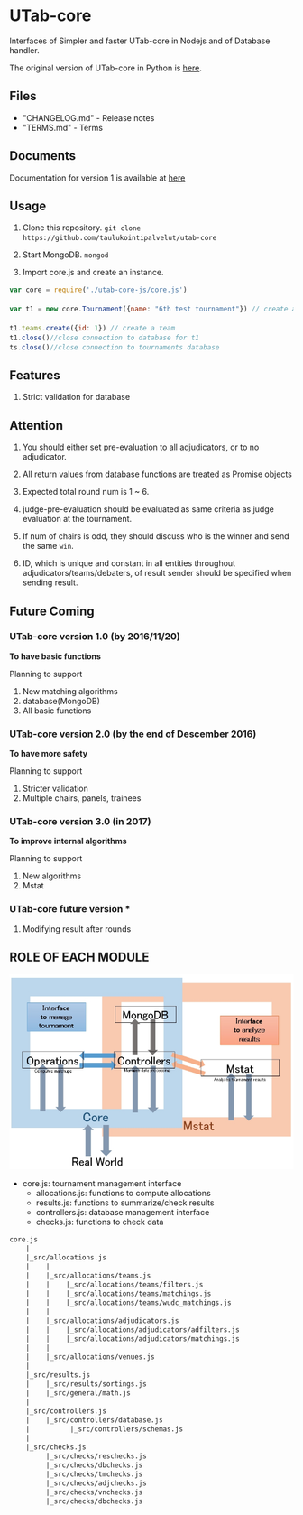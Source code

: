 # UTab-core

Interfaces of Simpler and faster UTab-core in Nodejs and of Database handler.

The original version of UTab-core in Python is [here](https://github.com/taulukointipalvelut/utab-api-server).

## Files

 + "CHANGELOG.md" - Release notes
 + "TERMS.md" - Terms

## Documents

Documentation for version 1 is available at [here](https://taulukointipalvelut.github.io/)

## Usage

1. Clone this repository. `git clone https://github.com/taulukointipalvelut/utab-core`

1. Start MongoDB. `mongod`

1. Import core.js and create an instance.
```javascript
var core = require('./utab-core-js/core.js')

var t1 = new core.Tournament({name: "6th test tournament"}) // create a tournament

t1.teams.create({id: 1}) // create a team
t1.close()//close connection to database for t1
ts.close()//close connection to tournaments database
```

## Features

1. Strict validation for database

<!--New Matching Algorithms derived from Gale Shapley Algorithm-->

## Attention

1. You should either set pre-evaluation to all adjudicators, or to no adjudicator.

1. All return values from database functions are treated as Promise objects

1. Expected total round num is 1 ~ 6.

1. judge-pre-evaluation should be evaluated as same criteria as judge evaluation at the tournament.

1. If num of chairs is odd, they should discuss who is the winner and send the same `win`.

1. ID, which is unique and constant in all entities throughout adjudicators/teams/debaters, of result sender should be specified when sending result.

## Future Coming

### UTab-core version 1.0 <!--[Candle Light]--> (by 2016/11/20)

**To have basic functions**

Planning to support

1. New matching algorithms
1. database(MongoDB)
1. All basic functions

### UTab-core version 2.0 <!--[Luna Flight]--> (by the end of Descember 2016)

**To have more safety**

Planning to support

1. Stricter validation
1. Multiple chairs, panels, trainees

### UTab-core version 3.0 <!--[Frosty Night]--> (in 2017)

**To improve internal algorithms**

Planning to support

1. New algorithms
1. Mstat

### UTab-core future version *

1. Modifying result after rounds

## ROLE OF EACH MODULE

![structure](structure.jpg "Module Relations")

 * core.js: tournament management interface
     * allocations.js: functions to compute allocations
     * results.js: functions to summarize/check results
     * controllers.js: database management interface
     * checks.js: functions to check data

```
core.js
    |
    |_src/allocations.js
    |    |
    |    |_src/allocations/teams.js
    |    |    |_src/allocations/teams/filters.js
    |    |    |_src/allocations/teams/matchings.js
    |    |    |_src/allocations/teams/wudc_matchings.js
    |    |
    |    |_src/allocations/adjudicators.js
    |    |    |_src/allocations/adjudicators/adfilters.js
    |    |    |_src/allocations/adjudicators/matchings.js
    |    |
    |    |_src/allocations/venues.js
    |    
    |_src/results.js
    |    |_src/results/sortings.js
    |    |_src/general/math.js
    |
    |_src/controllers.js
    |    |_src/controllers/database.js
    |          |_src/controllers/schemas.js
    |
    |_src/checks.js
         |_src/checks/reschecks.js
         |_src/checks/dbchecks.js
         |_src/checks/tmchecks.js
         |_src/checks/adjchecks.js
         |_src/checks/vnchecks.js
         |_src/checks/dbchecks.js
```
